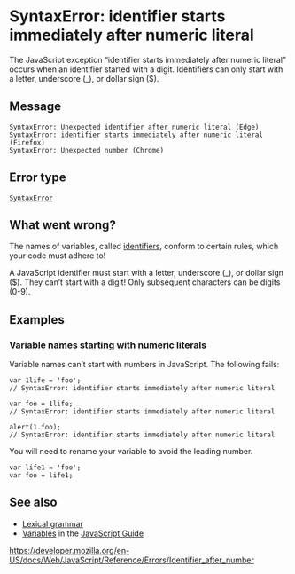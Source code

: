 SyntaxError: identifier starts immediately after numeric literal
================================================================

The JavaScript exception “identifier starts immediately after numeric literal” occurs when an identifier started with a digit. Identifiers can only start with a letter, underscore (\_), or dollar sign ($).

Message
-------

    SyntaxError: Unexpected identifier after numeric literal (Edge)
    SyntaxError: identifier starts immediately after numeric literal (Firefox)
    SyntaxError: Unexpected number (Chrome)

Error type
----------

[`SyntaxError`](../global_objects/syntaxerror)

What went wrong?
----------------

The names of variables, called [identifiers](https://developer.mozilla.org/en-US/docs/Glossary/Identifier), conform to certain rules, which your code must adhere to!

A JavaScript identifier must start with a letter, underscore (\_), or dollar sign ($). They can’t start with a digit! Only subsequent characters can be digits (0-9).

Examples
--------

### Variable names starting with numeric literals

Variable names can’t start with numbers in JavaScript. The following fails:

    var 1life = 'foo';
    // SyntaxError: identifier starts immediately after numeric literal

    var foo = 1life;
    // SyntaxError: identifier starts immediately after numeric literal

    alert(1.foo);
    // SyntaxError: identifier starts immediately after numeric literal

You will need to rename your variable to avoid the leading number.

    var life1 = 'foo';
    var foo = life1;

See also
--------

-   [Lexical grammar](../lexical_grammar)
-   [Variables](https://developer.mozilla.org/en-US/docs/Web/JavaScript/Guide/Grammar_and_types#variables) in the [JavaScript Guide](https://developer.mozilla.org/en-US/docs/Web/JavaScript/Guide)

<a href="https://developer.mozilla.org/en-US/docs/Web/JavaScript/Reference/Errors/Identifier_after_number" class="_attribution-link">https://developer.mozilla.org/en-US/docs/Web/JavaScript/Reference/Errors/Identifier_after_number</a>
